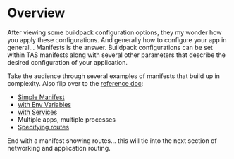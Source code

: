 # Overview
After viewing some buildpack configuration options, they my wonder how you apply these configurations.  And generally how to configure your app in general... Manifests is the answer.  Buildpack configurations can be set within TAS manifests along with several other parameters that describe the desired configuration of your application.

Take the audience through several examples of manifests that build up in complexity.  Also flip over to the [reference doc](https://docs.cloudfoundry.org/devguide/deploy-apps/manifest-attributes.html):
* [Simple Manifest](./manifest-simple.yml)
* [with Env Variables](./manifest-envvars.yml)
* [with Services](./manifest-services.yml)
* Multiple apps, multiple processes
* [Specifying routes](./manifest-routes.yml)

End with a manifest showing routes... this will tie into the next section of networking and application routing.



